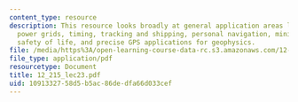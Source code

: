 ```yaml
---
content_type: resource
description: This resource looks broadly at general application areas like communication,
  power grids, timing, tracking and shipping, personal navigation, mining and engineering,
  safety of life, and precise GPS applications for geophysics.
file: /media/https%3A/open-learning-course-data-rc.s3.amazonaws.com/12-215-modern-navigation-fall-2006/1091332758d5b5ac86dedfa66d033cef_12_215_lec23.pdf
file_type: application/pdf
resourcetype: Document
title: 12_215_lec23.pdf
uid: 10913327-58d5-b5ac-86de-dfa66d033cef
---
```

